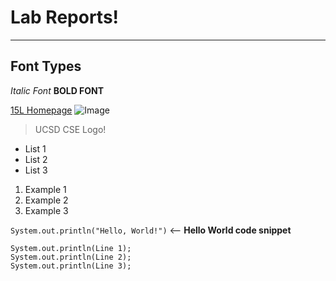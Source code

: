 # Lab Reports!
---
## Font Types
*Italic Font*
**BOLD FONT**

[15L Homepage](https://ucsd-cse15l-w22.github.io/)
![Image](http://www.sysnet.ucsd.edu/~voelker/pubcom/logo/CSELogo_4Ch2.jpg)
>UCSD CSE Logo!

* List 1
* List 2
* List 3

1. Example 1
2. Example 2
3. Example 3

`System.out.println("Hello, World!")` <-- **Hello World code snippet**
```
System.out.println(Line 1);
System.out.println(Line 2);
System.out.println(Line 3);
```
